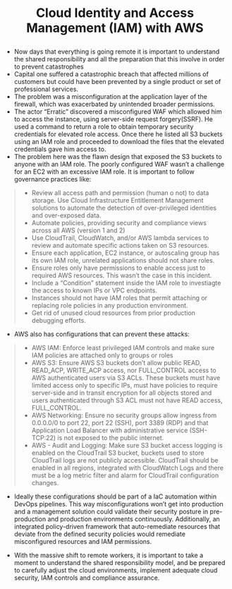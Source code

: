 # <p align="center"> Cloud Identity and Access Management (IAM) with AWS

* Now days that everything is going remote it is important to understand the shared responsibility and all the preparation that this involve in order to prevent catastrophes 
* Capital one suffered a catastrophic breach that affected millions of customers but could have been prevented by a single product or set of professional services. 
* The problem was a misconfiguration at the application layer of the firewall, which was exacerbated by unintended broader permissions. 
* The actor “Erratic” discovered a misconfigured WAF which allowed him to access the instance, using server-side request forgery(SSRF). He used a command to return a role to obtain temporary security credentials for elevated role access. Once there he listed all S3 buckets using an IAM role and proceeded to download the files that the elevated credentials gave him access to.
* The problem here was the flawn design that exposed the S3 buckets to anyone with an IAM role. The poorly configured WAF wasn’t a challenge for an EC2 with an excessive IAM role. It is important to follow governance practices like:
> * Review all access path and permission (human o not) to data storage. Use Cloud Infrastructure Entitlement Management solutions to automate the detection of over-privileged identities and over-exposed data.
> * Automate policies, providing security and compliance views across all AWS (version 1 and 2)
> * Use CloudTrail, CloudWatch, and/or AWS lambda services to review and automate specific actions taken on S3 resources.
> * Ensure each application, EC2 instance, or autoscaling group has its own IAM role, unrelated applications should not share roles.
> * Ensure roles only have permissions to enable access just to required AWS resources. This wasn’t the case in this incident.
> * Include a “Condition” statement inside the IAM role to investiagte the access to known IPs or VPC endpoints.
> * Instances should not have IAM roles that permit attaching or replacing role policies in any
production environment.
> * Get rid of unused cloud resources from prior production debugging efforts.

* AWS also has configurations that can prevent these attacks:
> *  AWS IAM: Enforce least privileged IAM controls and make sure IAM policies are attached only to groups or roles
> * AWS S3: Ensure AWS S3 buckets don’t allow public READ, READ_ACP, WRITE_ACP  access, nor FULL_CONTROL access to AWS authenticated users via S3 ACLs. These buckets must have limited access only to specific IPs, must have policies to require server-side and in transit encryption for all objects stored and users authenticated through S3 ACL must not have READ access, FULL_CONTROL.
> * AWS Networking: Ensure no security groups allow ingress from 0.0.0.0/0 to port 22, port 22 (SSH), port 3389 (RDP) and that Application Load Balancer with administrative service (SSH-TCP:22) is not exposed to the public internet. 
> * AWS - Audit and Logging: Make sure S3 bucket access logging is enabled on the CloudTrail S3 bucket, buckets used to store CloudTrail logs are not publicly accessible. CloudTrail should be enabled in all regions, integrated with CloudWatch Logs and there must be a log metric filter and alarm for CloudTrail configuration changes.

* Ideally these configurations should be part of a IaC automation within DevOps pipelines. This way misconfigurations won’t get into production and a management solution could validate their security posture in pre-production and production environments continuously. Additionally, an integrated policy-driven framework that auto-remediate resources that deviate from the defined security policies would remediate misconfigured resources and IAM permissions.

* With the massive shift to remote workers, it is important to take a moment to understand the shared responsibility model, and be prepared to carefully adjust the cloud environments, implement adequate cloud security, IAM controls and compliance assurance.
